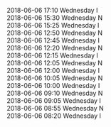 2018-06-06 17:10 Wednesday  I  
2018-06-06 15:30 Wednesday  N  
2018-06-06 15:25 Wednesday  I  
2018-06-06 12:50 Wednesday  N  
2018-06-06 12:45 Wednesday  I  
2018-06-06 12:20 Wednesday  N  
2018-06-06 12:15 Wednesday  I  
2018-06-06 12:05 Wednesday  N  
2018-06-06 12:00 Wednesday  I  
2018-06-06 10:05 Wednesday  N  
2018-06-06 10:00 Wednesday  I  
2018-06-06 09:10 Wednesday  N  
2018-06-06 09:05 Wednesday  I  
2018-06-06 08:55 Wednesday  N  
2018-06-06 08:20 Wednesday  I  
